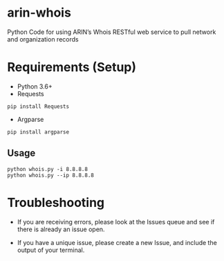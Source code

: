 # arin-whois
Python Code for using ARIN’s Whois RESTful web service to pull network and organization records

# Requirements (Setup)

- Python 3.6+
- Requests
```
pip install Requests
```
- Argparse
```
pip install argparse
```
## Usage
```
python whois.py -i 8.8.8.8
python whois.py --ip 8.8.8.8
```
# Troubleshooting
- If you are receiving errors, please look at the Issues queue and see if there is already an issue open.

- If you have a unique issue, please create a new Issue, and include the output of your terminal.

